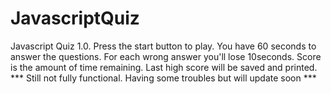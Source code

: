# JavascriptQuiz

Javascript Quiz 1.0. Press the start button to play. You have 60 seconds to answer the questions. For each wrong answer you'll lose 10seconds. Score is the amount of time remaining. Last high score will be saved and printed. *** Still not fully functional. Having some troubles but will update soon ***
